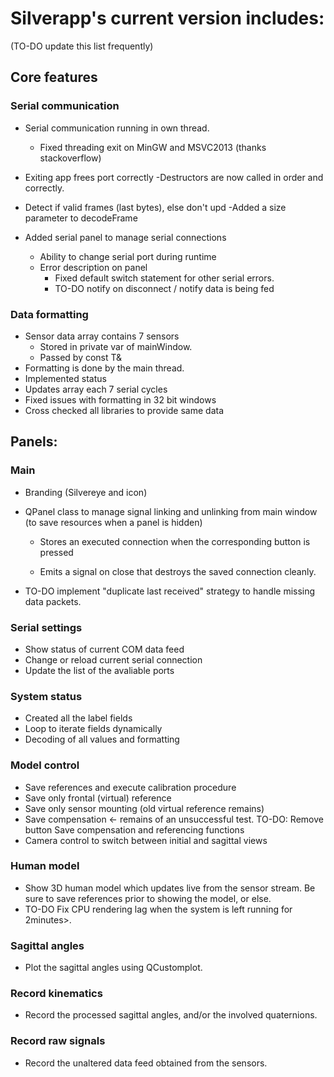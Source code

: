 # Silverapp's current version includes:
(TO-DO update this list frequently)

## Core features


### Serial communication

- Serial communication running in own thread.
	- Fixed threading exit on MinGW and MSVC2013 (thanks stackoverflow)
- Exiting app frees port correctly
  -Destructors are now called in order and correctly.
- Detect if valid frames (last bytes), else don't upd
  -Added a size parameter to decodeFrame
  
  
- Added serial panel to manage serial connections
	- Ability to change serial port during runtime
	- Error description on panel
		- Fixed default switch statement for other serial errors. 
		- TO-DO notify on disconnect /
				notify data is being fed
### Data formatting

- Sensor data array contains 7 sensors
  - Stored in private var of mainWindow.
  - Passed by const T&
- Formatting is done by the main thread.
 - Implemented status
- Updates array each 7 serial cycles
- Fixed issues with formatting in 32 bit windows
- Cross checked all libraries to provide same data

## Panels:

### Main

- Branding (Silvereye and icon)
- QPanel class to manage signal linking and unlinking
  from main window (to save resources when a panel is hidden)

	- Stores an executed connection 
	when the corresponding button is pressed
   
	- Emits a signal on close that destroys the
	saved connection cleanly.

- TO-DO implement "duplicate last received" strategy to handle missing data packets.

### Serial settings

- Show status of current COM data feed
- Change or reload current serial connection
- Update the list of the avaliable ports

### System status

- Created all the label fields
- Loop to iterate fields dynamically
- Decoding of all values and formatting

### Model control

- Save references and execute calibration procedure
- Save only frontal (virtual) reference
- Save only sensor mounting (old virtual reference remains)
- Save compensation <- remains of an unsuccessful test.
	TO-DO: Remove button Save compensation and referencing functions
- Camera control to switch between initial and sagittal views

### Human model

- Show 3D human model which updates live from the sensor stream. 
	Be sure to save references prior to showing the model, or else.
- TO-DO Fix CPU rendering lag when the system is left running for 2minutes>. 

### Sagittal angles

- Plot the sagittal angles using QCustomplot.

### Record kinematics

- Record the processed sagittal angles, and/or the involved quaternions.

### Record raw signals

- Record the unaltered data feed obtained from the sensors.